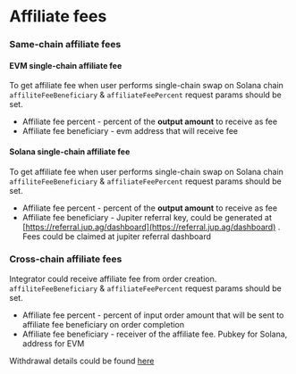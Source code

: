 # Affiliate fees

### Same-chain affiliate fees <a href="#single-chain-affiliate-fees" id="single-chain-affiliate-fees"></a>

#### EVM single-chain affiliate fee <a href="#evm-single-chain-affiliate-fee" id="evm-single-chain-affiliate-fee"></a>

To get affiliate fee when user performs single-chain swap on Solana chain `affiliteFeeBeneficiary` & `affiliateFeePercent` request params should be set.

* Affiliate fee percent - percent of the **output amount** to receive as fee
* Affiliate fee beneficiary - evm address that will receive fee

#### Solana single-chain affiliate fee <a href="#solana-single-chain-affiliate-fee" id="solana-single-chain-affiliate-fee"></a>

To get affiliate fee when user performs single-chain swap on Solana chain `affiliteFeeBeneficiary` & `affiliateFeePercent` request params should be set.

* Affiliate fee percent - percent of the **output amount** to receive as fee
* Affiliate fee beneficiary - Jupiter referral key, could be generated at [https://referral.jup.ag/dashboard](https://referral.jup.ag/dashboard) . Fees could be claimed at jupiter referral dashboard

### Cross-chain affiliate fees <a href="#cross-chain-affiliate-fees" id="cross-chain-affiliate-fees"></a>

Integrator could receive affiliate fee from order creation. `affiliteFeeBeneficiary` & `affiliateFeePercent` request params should be set.

* Affiliate fee percent - percent of input order amount that will be sent to affiliate fee beneficiary on order completion
* Affiliate fee beneficiary - receiver of the affiliate fee. Pubkey for Solana, address for EVM

Withdrawal details could be found [here](../interacting-with-smart-contracts/withdrawing-affiliate-fees.md)
